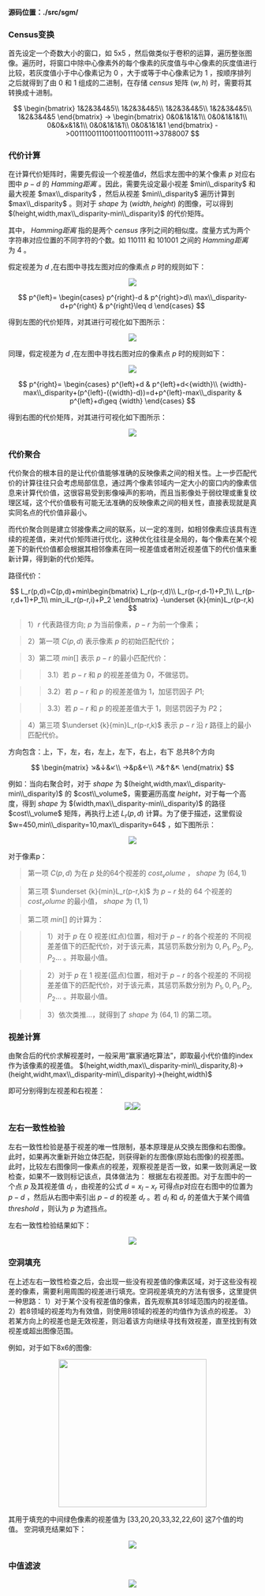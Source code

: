 #### 源码位置：./src/sgm/

### Census变换

首先设定一个奇数大小的窗口，如 5x5 ，然后做类似于卷积的运算，遍历整张图像。遍历时，将窗口中除中心像素外的每个像素的灰度值与中心像素的灰度值进行比较，若灰度值小于中心像素记为 $0$ ，大于或等于中心像素记为 $1$ ，按顺序排列之后就得到了由 $0$ 和 $1$ 组成的二进制，在存储 $census$ 矩阵 $(w,h)$ 时，需要将其转换成十进制。

$$
\begin{bmatrix}
    1&2&3&4&5\\
    1&2&3&4&5\\
    1&2&3&4&5\\
    1&2&3&4&5\\
    1&2&3&4&5
\end{bmatrix}
->
\begin{bmatrix}
    0&0&1&1&1\\
    0&0&1&1&1\\
    0&0&x&1&1\\
    0&0&1&1&1\\
    0&0&1&1&1
\end{bmatrix}
->001110011100110011100111->3788007
$$

### 代价计算

在计算代价矩阵时，需要先假设一个视差值$d$，然后求左图中的某个像素 $p$ 对应右图中 $p-d$ 的 $Hamming距离$ 。因此，需要先设定最小视差 $min\\_disparity$ 和最大视差 $max\\_disparity$ ，然后从视差 $min\\_disparity$ 遍历计算到 $max\\_disparity$ 。则对于 $shape$ 为 $(width,height)$ 的图像，可以得到 $(height,width,max\\_disparity-min\\_disparity)$ 的代价矩阵。

其中， $Hamming距离$ 指的是两个 $census$ 序列之间的相似度。度量方式为两个字符串对应位置的不同字符的个数。如 $110111$ 和 $101001$ 之间的 $Hamming距离$ 为 $4$ 。

假定视差为 $d$ ,在右图中寻找左图对应的像素点 $p$ 时的规则如下：

<div align=center>
<img src="../assets/left_cost.png"> 
</div>


$$
p^{left}=
\begin{cases}
    p^{right}-d & p^{right}>d\\
    max\\_disparity-d+p^{right} & p^{right}\leq d
\end{cases}
$$

得到左图的代价矩阵，对其进行可视化如下图所示：

<div align=center>
<img src="../output/demo/cost_volume_left.png"> 
</div>

同理，假定视差为 $d$ ,在左图中寻找右图对应的像素点 $p$ 时的规则如下：

<div align=center>
<img src="../assets/right_cost.png"> 
</div>


$$
p^{right}=
\begin{cases}
    p^{left}+d & p^{left}+d<{width}\\
    {width}-max\\_disparity+(p^{left}-({width}-d))=d+p^{left}-max\\_disparity & p^{left}+d\geq {width}
\end{cases}
$$


得到右图的代价矩阵，对其进行可视化如下图所示：

<div align=center>
<img src="../output/demo/cost_volume_right.png"> 
</div>

### 代价聚合

代价聚合的根本目的是让代价值能够准确的反映像素之间的相关性。上一步匹配代价的计算往往只会考虑局部信息，通过两个像素邻域内一定大小的窗口内的像素信息来计算代价值，这很容易受到影像噪声的影响，而且当影像处于弱纹理或重复纹理区域，这个代价值极有可能无法准确的反映像素之间的相关性，直接表现就是真实同名点的代价值非最小。

而代价聚合则是建立邻接像素之间的联系，以一定的准则，如相邻像素应该具有连续的视差值，来对代价矩阵进行优化，这种优化往往是全局的，每个像素在某个视差下的新代价值都会根据其相邻像素在同一视差值或者附近视差值下的代价值来重新计算，得到新的代价矩阵。

路径代价：

$$
L_r(p,d)=C(p,d)+min\begin{bmatrix}
    L_r(p-r,d)\\
    L_r(p-r,d-1)+P_1\\
    L_r(p-r,d+1)+P_1\\
    min_iL_r(p-r,i)+P_2
\end{bmatrix}
-\underset {k}{min}L_r(p-r,k)
$$

>1）$r$ 代表路径方向; $p$ 为当前像素，$p−r$ 为前一个像素；

>2）第一项 $C(p,d)$ 表示像素 $p$ 的初始匹配代价；

>3）第二项 $min[]$ 表示 $p−r$ 的最小匹配代价：

>>3.1）若 $p−r$ 和 $p$ 的视差差值为 0，不做惩罚。

>>3.2）若 $p−r$ 和 $p$ 的视差差值为 1，加惩罚因子 $P1$;

>>3.3）若 $p−r$ 和 $p$ 的视差差值大于 1，则惩罚因子为 $P2$；


>4）第三项 $\underset {k}{min}L_r(p-r,k)$ 表示 $p−r$ 沿 $r$ 路径上的最小匹配代价。

方向包含：上，下，左，右，左上，左下，右上，右下 总共8个方向

$$
\begin{matrix}
    ↘&↓&↙\\
    →&p&←\\
    ↗&↑&↖
\end{matrix}
$$

例如：当向右聚合时，对于 $shape$ 为 $(height,width,max\\_disparity-min\\_disparity)$ 的 $cost\\_volume$，需要遍历高度 $height$，对于每一个高度，得到 $shape$ 为 $(width,max\\_disparity-min\\_disparity)$ 的路径 $cost\\_volume$ 矩阵，再执行上述 $L_r(p,d)$ 计算。为了便于描述，这里假设 $w=450,min\\_disparity=10,max\\_disparity=64$ ，如下图所示：

<div align=center>
<img src="../assets/w_disp.png">
</div>

对于像素p：

>第一项 $C(p,d)$ 为在 $p$ 处的64个视差的 $cost_volume$ ， $shape$ 为 $(64,1)$

>第三项 $\underset {k}{min}L_r(p-r,k)$ 为 $p-r$ 处的 $64$ 个视差的 $cost_volume$ 的最小值， $shape$ 为 $(1,1)$

>第二项 $min[]$ 的计算为：

>>1）对于 $p$ 在 $0$ 视差(红点)位置，相对于 $p-r$ 的各个视差的 不同视差差值下的匹配代价，对于该元素，其惩罚系数分别为 $0,P_1,P_2,P_2,P_2...$ 。并取最小值。

>>2）对于 $p$ 在 $1$ 视差(蓝点)位置，相对于 $p-r$ 的各个视差的 不同视差差值下的匹配代价，对于该元素，其惩罚系数分别为 $P_1,0,P_1,P_2,P_2...$ 。并取最小值。

>>3）依次类推...，就得到了 $shape$ 为 $(64,1)$ 的第二项。


### 视差计算
由聚合后的代价求解视差时，一般采用“赢家通吃算法”，即取最小代价值的index作为该像素的视差值。
 $(height,width,max\\_disparity-min\\_disparity,8)->(height,widht,max\\_disparity-min\\_disparity)->(height,width)$

即可分别得到左视差和右视差：

<div align=center>
<img src="../output/demo/disp_left.png"><img src="../output/demo/disp_right.png"/>
</div>

### 左右一致性检验
左右一致性检验是基于视差的唯一性限制，基本原理是从交换左图像和右图像。 此时，如果再次重新开始立体匹配，则获得新的左图像(原始右图像)的视差图。 此时，比较左右图像同一像素点的视差，观察视差是否一致，如果一致则满足一致检查，如果不一致则标记该点，具体做法为：
根据左右视差图。对于左图中的一个点 $p$ 及其视差值 $d_l$ ，由视差的公式 $d = x_l - x_r$ 可得点p对应在右图中的位置为 $p-d$ ，然后从右图中索引出 $p-d$ 的视差 $d_r$ 。若 $d_l$ 和 $d_r$ 的差值大于某个阈值 $threshold$ ，则认为 $p$ 为遮挡点。

左右一致性检验结果如下：

<div align=center>
<img src="../output/demo/disp_checked.png">
</div>

### 空洞填充
在上述左右一致性检查之后，会出现一些没有视差值的像素区域，对于这些没有视差的像素，需要利用周围的视差进行填充。空洞视差填充的方法有很多，这里提供一种思路：
1）对于某个没有视差值的像素，首先观察其8邻域范围内的视差值。
2）若8领域的视差均为有效值，则使用8领域的视差的均值作为该点的视差。
3）若某方向上的视差也是无效视差，则沿着该方向继续寻找有效视差，直至找到有效视差或超出图像范围。

例如，对于如下8x6的图像:

<div align=center>
<img src="../assets/fill_hole.png" width="300">
</div>

其用于填充的中间绿色像素的视差值为 [33,20,20,33,32,22,60] 这7个值的均值。
空洞填充结果如下：

<div align=center>
<img src="../output/demo/disp_fillholed.png">
</div>


### 中值滤波

<div align=center>
<img src="../output/demo/disp_medianBlured.png">
</div>

